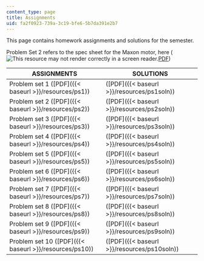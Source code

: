 ```yaml
---
content_type: page
title: Assignments
uid: fa2f0923-739a-3c19-bfe6-5b7da391e2b7
---
```


This page contains homework assignments and solutions for the semester.

Problem Set 2 refers to the spec sheet for the Maxon motor, here (![This resource may not render correctly in a screen reader.](/images/inacessible.gif)[PDF](http://www.maxonmotor.com/medias/sys_master/8804419338270/DC-Das-wichtigste-ueber-maxonmotoren_11_DE-EN_ES_036-1.pdf))

| ASSIGNMENTS | SOLUTIONS |
| --- | --- |
| Problem set 1 ([PDF]({{< baseurl >}}/resources/ps1)) | ([PDF]({{< baseurl >}}/resources/ps1soln)) |
| Problem set 2 ([PDF]({{< baseurl >}}/resources/ps2)) | ([PDF]({{< baseurl >}}/resources/ps2soln)) |
| Problem set 3 ([PDF]({{< baseurl >}}/resources/ps3)) | ([PDF]({{< baseurl >}}/resources/ps3soln)) |
| Problem set 4 ([PDF]({{< baseurl >}}/resources/ps4)) | ([PDF]({{< baseurl >}}/resources/ps4soln)) |
| Problem set 5 ([PDF]({{< baseurl >}}/resources/ps5)) | ([PDF]({{< baseurl >}}/resources/ps5soln)) |
| Problem set 6 ([PDF]({{< baseurl >}}/resources/ps6)) | ([PDF]({{< baseurl >}}/resources/ps6soln)) |
| Problem set 7 ([PDF]({{< baseurl >}}/resources/ps7)) | ([PDF]({{< baseurl >}}/resources/ps7soln)) |
| Problem set 8 ([PDF]({{< baseurl >}}/resources/ps8)) | ([PDF]({{< baseurl >}}/resources/ps8soln)) |
| Problem set 9 ([PDF]({{< baseurl >}}/resources/ps9)) | ([PDF]({{< baseurl >}}/resources/ps9soln)) |
| Problem set 10 ([PDF]({{< baseurl >}}/resources/ps10)) | ([PDF]({{< baseurl >}}/resources/ps10soln))